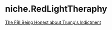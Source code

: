 # niche.RedLightTheraphy
[The FBI Being Honest about Trump's Indictment](https://youtu.be/lJfE45D9Ji8?t=371)
